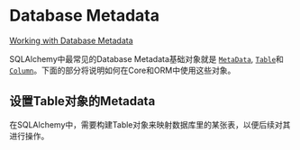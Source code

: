 # Database Metadata

[Working with Database Metadata](https://docs.sqlalchemy.org/en/14/tutorial/metadata.html)

SQLAlchemy中最常见的Database Metadata基础对象就是 [`MetaData`](https://docs.sqlalchemy.org/en/14/core/metadata.html#sqlalchemy.schema.MetaData), [`Table`](https://docs.sqlalchemy.org/en/14/core/metadata.html#sqlalchemy.schema.Table)和 [`Column`](https://docs.sqlalchemy.org/en/14/core/metadata.html#sqlalchemy.schema.Column)。下面的部分将说明如何在Core和ORM中使用这些对象。

## 设置Table对象的Metadata

在SQLAlchemy中，需要构建Table对象来映射数据库里的某张表，以便后续对其进行操作。

